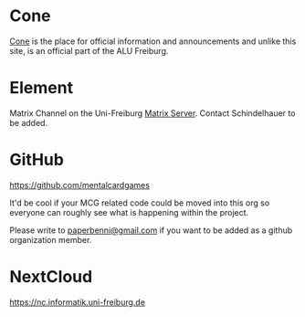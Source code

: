 # Cone

 [Cone](https://cone.informatik.uni-freiburg.de/tea/projects-and-theses-2025)
is the place for official information and announcements and unlike this site,
is an official part of the ALU Freiburg.

# Element

Matrix Channel on the Uni-Freiburg
[Matrix Server](https://ilias.uni-freiburg.de/matrix-support).
Contact Schindelhauer to be added.

# GitHub

https://github.com/mentalcardgames

It'd be cool if your MCG related code could be moved into this org so everyone
can roughly see what is happening within the project.

Please write to paperbenni@gmail.com if you want to be added as a github
organization member.

# NextCloud

https://nc.informatik.uni-freiburg.de
